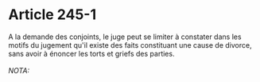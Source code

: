 # Article 245-1

A la demande des conjoints, le juge peut se limiter à constater dans les motifs du jugement qu'il existe des faits constituant une cause de divorce, sans avoir à énoncer les torts et griefs des parties.<br/><br/><i>NOTA:</i>